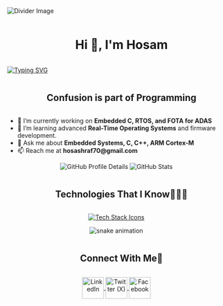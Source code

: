<!-- Horizontal Divider (Gradient) -->
<img src="https://user-images.githubusercontent.com/73097560/115834477-dbab4500-a447-11eb-908a-139a6edaec5c.gif" alt="Divider Image">

<!-- h1 without bottom border -->
<div id="user-content-toc">
  <ul align="center">
    <summary><h1 style="display: inline-block">Hi 👋, I'm Hosam</h1></summary>
  </ul>
</div>

<!-- Typing SVG -->
[![Typing SVG](https://readme-typing-svg.herokuapp.com?font=Fira+Code&pause=1000&color=2A77F7&multiline=true&repeat=false&random=false&width=435&height=100&lines=Embedded+Systems+Engineer;Specialized+in+C%2C+C++%2C+ARM+Architecture;Electronics+and+Communication+Engineering)](https://git.io/typing-svg)

<!-- h2 without bottom border -->
<div id="user-content-toc">
  <ul align="center">
    <summary><h2 style="display: inline-block">Confusion is part of Programming</h2></summary>
  </ul>
</div>

<!-- Intro start -->
<ul>
  <li>🔭 I’m currently working on <b>Embedded C, RTOS, and FOTA for ADAS</b></li>
  <li>🌱 I’m learning advanced <b>Real-Time Operating Systems</b> and firmware development.</li>
  <li>💬 Ask me about <b>Embedded Systems, C, C++, ARM Cortex-M</b></li>
  <li>📫 Reach me at <b>hosashraf70@gmail.com</b></li>
</ul>
<!-- Intro end -->

<!-- GitHub Profile Summary Cards -->
<div align="center">
  <img src="http://github-profile-summary-cards.vercel.app/api/cards/profile-details?username=7osashraf&theme=2077" alt="GitHub Profile Details">
  <img src="http://github-profile-summary-cards.vercel.app/api/cards/stats?username=7osashraf&theme=2077" alt="GitHub Stats">
</div>

<!-- Technologies That I Know -->
<div id="user-content-toc">
  <ul align="center">
    <summary><h2 style="display: inline-block">Technologies That I Know👨🏻‍💻</h2></summary>
  </ul>
</div>

<!-- Tech Stack Icons -->
<p align="center">
  <a href="https://skillicons.dev">
    <img src="https://skillicons.dev/icons?i=git,aws,cpp,css,discord,docker,postgres,prisma,pug,dynamodb,express,figma,firebase,redis,github,html,java,js,linux,md,materialui,nginx,mongodb,mysql,nextjs,nodejs,postman,py,react,redux,tailwind,ts,vscode,kubernetes&perline=14" alt="Tech Stack Icons">
  </a>
</p>

<!-- Snake animation -->
<div align="center">
  <img src="https://github.com/7osashraf/7osashraf/blob/output/github-contribution-grid-snake.svg" alt="snake animation">


<!-- Connect with me -->
<div id="user-content-toc">
  <ul align="center">
    <summary><h2 style="display: inline-block">Connect With Me🤝</h2></summary>
  </ul>
</div>

<!-- Icons and Links -->
<p align="center">
  <a href="https://www.linkedin.com/in/hosam-ashraf-83724621a/" target="_blank">
    <img align="center" src="https://user-images.githubusercontent.com/88904952/234979284-68c11d7f-1acc-4f0c-ac78-044e1037d7b0.png" alt="LinkedIn" height="50" width="50">
  </a>
  <a href="https://x.com/Hosashraf1" target="_blank">
    <img align="center" src="https://user-images.githubusercontent.com/1344706/235113725-2d7ba5f7-c7de-48fa-86f4-bc64424c3b82.png" alt="Twitter (X)" height="50" width="50">
  </a>
  <a href="https://www.facebook.com/Hosamashraf999/" target="_blank">
    <img align="center" src="https://user-images.githubusercontent.com/1344706/235113737-5f64b7d7-7332-49b3-b4ad-b10519c9e634.png" alt="Facebook" height="50" width="50">
  </a>
</p>
